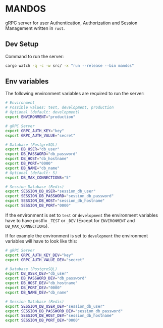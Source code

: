 # MANDOS

gRPC server for user Authentication, Authorization and Session Management written in ```rust```.

## Dev Setup

Command to run the server:

```bash
cargo watch -q -c -w src/ -x "run --release --bin mandos"
```

## Env variables

The following environment variables are required to run the server:

```bash
# Environment
# Possible values: test, development, production
# Optional (default: development)
export ENVIRONMENT="production"

# gRPC Server
export GRPC_AUTH_KEY="key"
export GRPC_AUTH_VALUE="secret"

# Database (PostgreSQL)
export DB_USER="db_user"
export DB_PASSWORD="db_password"
export DB_HOST="db_hostname"
export DB_PORT="0000"
export DB_NAME="db_name"
# Optional (default: 5)
export DB_MAX_CONNECTIONS="5"

# Session Database (Redis)
export SESSION_DB_USER="session_db_user"
export SESSION_DB_PASSWORD="session_db_password"
export SESSION_DB_HOST="session_db_hostname"
export SESSION_DB_PORT="0000"
```

If the environment is set to ```test``` or ```development``` the environment variables have to have postfix ```_TEST``` or ```_DEV``` (Except for `ENVIRONMENT` and `DB_MAX_CONNECTIONS`).

If for example the environment is set to ```development``` the environment variables will have to look like this:

```bash
# gRPC Server
export GRPC_AUTH_KEY_DEV="key"
export GRPC_AUTH_VALUE_DEV="secret"

# Database (PostgreSQL)
export DB_USER_DEV="db_user"
export DB_PASSWORD_DEV="db_password"
export DB_HOST_DEV="db_hostname"
export DB_PORT_DEV="0000"
export DB_NAME_DEV="db_name"

# Session Database (Redis)
export SESSION_DB_USER_DEV="session_db_user"
export SESSION_DB_PASSWORD_DEV="session_db_password"
export SESSION_DB_HOST_DEV="session_db_hostname"
export SESSION_DB_PORT_DEV="0000"
```